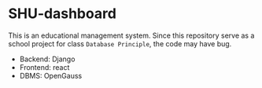# SHU-dashboard
This is an educational management system.
Since this repository serve as a school project for class `Database Principle`, the code may have bug.
- Backend: Django
- Frontend: react
- DBMS: OpenGauss
